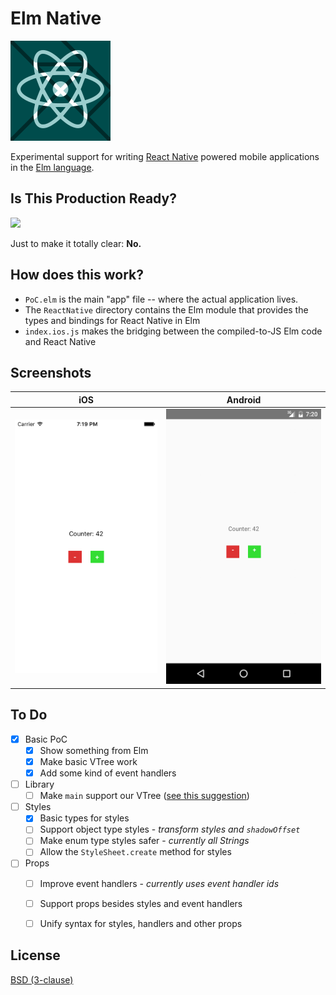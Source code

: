 # Elm Native

![](img/elmnative-160.png)

Experimental support for writing [React Native](https://facebook.github.io/react-native/) powered mobile applications in the [Elm language](http://elm-lang.org/).


## Is This Production Ready?

![](img/nothing_to_see_here_naked_gun.gif)

Just to make it totally clear: **No.**


## How does this work?

* `PoC.elm` is the main "app" file -- where the actual application lives.
* The `ReactNative` directory contains the Elm module that provides the types and bindings for React Native in Elm
* `index.ios.js` makes the bridging between the compiled-to-JS Elm code and React Native


## Screenshots

iOS | Android
----|--------
![](img/screenshot-ios.png) | ![](img/screenshot-android.png)

## To Do

- [x] Basic PoC
  - [x] Show something from Elm
  - [x] Make basic VTree work
  - [x] Add some kind of event handlers
- [ ] Library
  - [ ] Make `main` support our VTree ([see this suggestion](https://github.com/ohanhi/elm-native/commit/0a35edeb0c21985394b6f3b296140da431aa936c#commitcomment-14303291))
- [ ] Styles
  - [x] Basic types for styles
  - [ ] Support object type styles - _transform styles and `shadowOffset`_
  - [ ] Make enum type styles safer - _currently all Strings_
  - [ ] Allow the `StyleSheet.create` method for styles
- [ ] Props
  - [ ] Improve event handlers - _currently uses event handler ids_
  - [ ] Support props besides styles and event handlers
  - [ ] Unify syntax for styles, handlers and other props


## License

[BSD (3-clause)](LICENSE)
